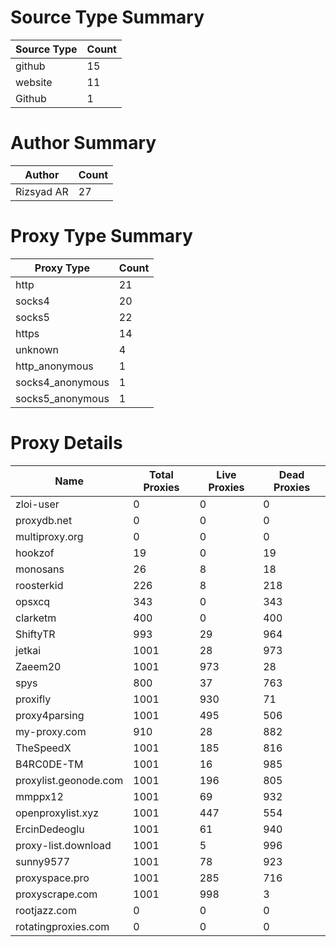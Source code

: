 # Source Type Summary

| Source Type | Count |
|-------------|-------|
| github | 15 |
| website | 11 |
| Github | 1 |


# Author Summary

| Author | Count |
|--------|-------|
| Rizsyad AR | 27 |


# Proxy Type Summary

| Proxy Type | Count |
|------------|-------|
| http | 21 |
| socks4 | 20 |
| socks5 | 22 |
| https | 14 |
| unknown | 4 |
| http_anonymous | 1 |
| socks4_anonymous | 1 |
| socks5_anonymous | 1 |


# Proxy Details

| Name | Total Proxies | Live Proxies | Dead Proxies |
|------|---------------|--------------|---------------|
| zloi-user | 0 | 0 | 0 |
| proxydb.net | 0 | 0 | 0 |
| multiproxy.org | 0 | 0 | 0 |
| hookzof | 19 | 0 | 19 |
| monosans | 26 | 8 | 18 |
| roosterkid | 226 | 8 | 218 |
| opsxcq | 343 | 0 | 343 |
| clarketm | 400 | 0 | 400 |
| ShiftyTR | 993 | 29 | 964 |
| jetkai | 1001 | 28 | 973 |
| Zaeem20 | 1001 | 973 | 28 |
| spys | 800 | 37 | 763 |
| proxifly | 1001 | 930 | 71 |
| proxy4parsing | 1001 | 495 | 506 |
| my-proxy.com | 910 | 28 | 882 |
| TheSpeedX | 1001 | 185 | 816 |
| B4RC0DE-TM | 1001 | 16 | 985 |
| proxylist.geonode.com | 1001 | 196 | 805 |
| mmppx12 | 1001 | 69 | 932 |
| openproxylist.xyz | 1001 | 447 | 554 |
| ErcinDedeoglu | 1001 | 61 | 940 |
| proxy-list.download | 1001 | 5 | 996 |
| sunny9577 | 1001 | 78 | 923 |
| proxyspace.pro | 1001 | 285 | 716 |
| proxyscrape.com | 1001 | 998 | 3 |
| rootjazz.com | 0 | 0 | 0 |
| rotatingproxies.com | 0 | 0 | 0 |
